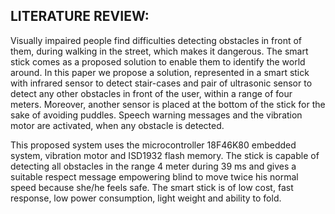##  LITERATURE REVIEW:
 Visually impaired people find difficulties detecting obstacles in front 
of them, during walking in the street, which makes it dangerous. The smart stick 
comes as a proposed solution to enable them to identify the world around. In this 
paper we propose a solution, represented in a smart stick with infrared sensor 
to detect stair-cases and pair of ultrasonic sensor to detect any other obstacles in 
front of the user, within a range of four meters. Moreover, another sensor is placed 
at the bottom of the stick for the sake of avoiding puddles. Speech warning messages 
and the vibration motor are activated, when any obstacle is detected.
 
 This proposed system uses the microcontroller 18F46K80 embedded 
system, vibration motor and ISD1932 flash memory. The stick is capable of 
detecting all obstacles in the range 4 meter during 39 ms and gives a suitable respect 
message empowering blind to move twice his normal speed because she/he feels 
safe. The smart stick is of low cost, fast response, low power consumption, light 
weight and ability to fold.
